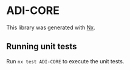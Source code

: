 # ADI-CORE

This library was generated with [Nx](https://nx.dev).

## Running unit tests

Run `nx test ADI-CORE` to execute the unit tests.
